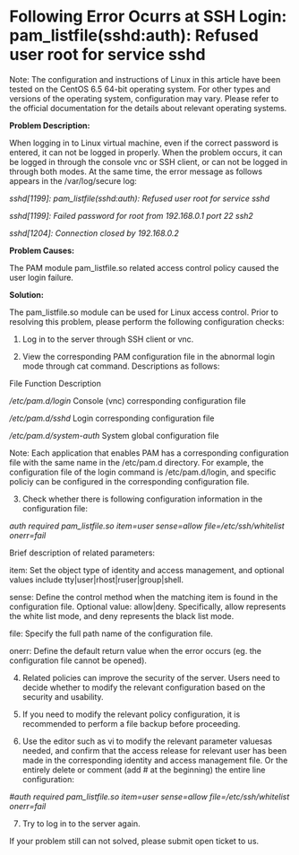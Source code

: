 # Following Error Ocurrs at SSH Login: pam_listfile(sshd:auth): Refused user root for service sshd



Note: The configuration and instructions of Linux in this article have been tested on the CentOS 6.5 64-bit operating system. For other types and versions of the operating system, configuration may vary. Please refer to the official documentation for the details about relevant operating systems.



**Problem Description:**


When logging in to Linux virtual machine, even if the correct password is entered, it can not be logged in properly. When the problem occurs, it can be logged in through the console vnc or SSH client, or can not be logged in through both modes. At the same time, the error message as follows appears in the /var/log/secure log:

*sshd[1199]: pam_listfile(sshd:auth): Refused user root for service sshd*

*sshd[1199]: Failed password for root from 192.168.0.1 port 22 ssh2*

*sshd[1204]: Connection closed by 192.168.0.2*



**Problem Causes:**

The PAM module pam_listfile.so related access control policy caused the user login failure.



**Solution:**

The pam_listfile.so module can be used for Linux access control. Prior to resolving this problem, please perform the following configuration checks:

1. Log in to the server through SSH client or vnc.

2. View the  corresponding PAM configuration file in the abnormal login mode through cat command. Descriptions as follows:

File              Function Description

*/etc/pam.d/login*	Console (vnc) corresponding configuration file

*/etc/pam.d/sshd*	Login corresponding configuration file

*/etc/pam.d/system-auth*	System global configuration file

Note: Each application that enables PAM has a corresponding configuration file with the same name in the /etc/pam.d directory. For example, the configuration file of the login command is /etc/pam.d/login, and specific policiy can be configured in the corresponding configuration file.



3. Check whether there is following configuration information in the configuration file:


*auth required pam_listfile.so item=user sense=allow file=/etc/ssh/whitelist onerr=fail*

Brief description of related parameters:

item: Set the object type of identity and access management, and optional values ​​include tty|user|rhost|ruser|group|shell.

sense: Define the control method when the matching item is found in the configuration file. Optional value: allow|deny. Specifically, allow represents the white list mode, and deny represents the black list mode.

file: Specify the full path name of the configuration file.

onerr: Define the default return value when the error occurs (eg. the configuration file cannot be opened).



4. Related policies can improve the security of the server. Users need to decide whether to modify the relevant configuration based on the security and usability.

5. If you need to modify the relevant policy configuration, it is recommended to perform a file backup before proceeding.

6. Use the editor such as vi to modify the relevant parameter values ​​as needed, and confirm that the access release for relevant user has been made in the corresponding identity and access management file. Or the entirely delete or comment (add # at the beginning) the entire line configuration:


*#auth required pam_listfile.so item=user sense=allow file=/etc/ssh/whitelist onerr=fail*

7. Try to log in to the server again.



If your problem still can not solved, please submit open ticket to us.
